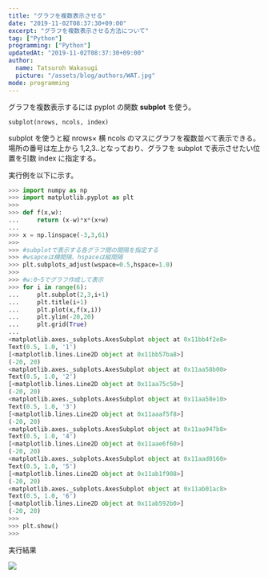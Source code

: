 ```yaml
---
title: "グラフを複数表示させる"
date: "2019-11-02T08:37:30+09:00"
excerpt: "グラフを複数表示させる方法について"
tag: ["Python"]
programming: ["Python"]
updatedAt: "2019-11-02T08:37:30+09:00"
author:
  name: Tatsuroh Wakasugi
  picture: "/assets/blog/authors/WAT.jpg"
mode: programming
---
```


<div class="note_content_by_programming_language" id="note_content_Python">

グラフを複数表示するには pyplot の関数 **subplot** を使う。

`subplot(nrows, ncols, index)`

subplot を使うと縦 nrows× 横 ncols のマスにグラフを複数並べて表示できる。
場所の番号は左上から 1,2,3..となっており、グラフを subplot で表示させたい位置を引数 index に指定する。

実行例を以下に示す。

```python
>>> import numpy as np
>>> import matplotlib.pyplot as plt
>>>
>>> def f(x,w):
...     return (x-w)*x*(x+w)
...
>>> x = np.linspace(-3,3,61)
>>>
>>> #subplotで表示する各グラフ間の間隔を指定する
>>> #wsapceは横間隔、hspaceは縦間隔
>>> plt.subplots_adjust(wspace=0.5,hspace=1.0)
>>>
>>> #w:0~5でグラフ作成して表示
>>> for i in range(6):
...     plt.subplot(2,3,i+1)
...     plt.title(i+1)
...     plt.plot(x,f(x,i))
...     plt.ylim(-20,20)
...     plt.grid(True)
...
<matplotlib.axes._subplots.AxesSubplot object at 0x11bb4f2e8>
Text(0.5, 1.0, '1')
[<matplotlib.lines.Line2D object at 0x11bb57ba8>]
(-20, 20)
<matplotlib.axes._subplots.AxesSubplot object at 0x11aa58b00>
Text(0.5, 1.0, '2')
[<matplotlib.lines.Line2D object at 0x11aa75c50>]
(-20, 20)
<matplotlib.axes._subplots.AxesSubplot object at 0x11aa58e10>
Text(0.5, 1.0, '3')
[<matplotlib.lines.Line2D object at 0x11aaaf5f8>]
(-20, 20)
<matplotlib.axes._subplots.AxesSubplot object at 0x11aa947b8>
Text(0.5, 1.0, '4')
[<matplotlib.lines.Line2D object at 0x11aae6f60>]
(-20, 20)
<matplotlib.axes._subplots.AxesSubplot object at 0x11aad0160>
Text(0.5, 1.0, '5')
[<matplotlib.lines.Line2D object at 0x11ab1f908>]
(-20, 20)
<matplotlib.axes._subplots.AxesSubplot object at 0x11ab01ac8>
Text(0.5, 1.0, '6')
[<matplotlib.lines.Line2D object at 0x11ab592b0>]
(-20, 20)
>>>
>>> plt.show()
>>>
```

実行結果

![](/assets/note/programming/101_data_process/subplot/Figure_9.png)

</div>

